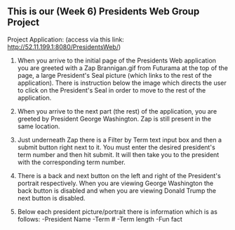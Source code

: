 ## This is our (Week 6) Presidents Web Group Project

Project Application:  (access via this link: http://52.11.199.1:8080/PresidentsWeb/)

1) When you arrive to the initial page of the Presidents Web application you are greeted with a Zap Brannigan.gif from Futurama at the top of the page, a large President's Seal picture (which links to the rest of the application). There is instruction below the image which directs the user to click on the President's Seal in order to move to the rest of the application.

2) When you arrive to the next part (the rest) of the application, you are greeted by President George Washington. Zap is still present in the same location.

3) Just underneath Zap there is a Filter by Term text input box and then a submit button right next to it. You must enter the desired president's term number and then hit submit. It will then take you to the president with the corresponding term number.

4) There is a back and next button on the left and right of the President's portrait respectively. When you are viewing George Washington the back button is disabled and when you are viewing Donald Trump the next button is disabled.

5) Below each president picture/portrait there is information which is as follows:
-President Name
-Term #
-Term length
-Fun fact

